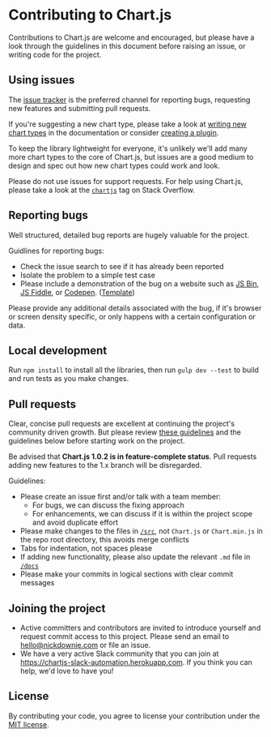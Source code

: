 Contributing to Chart.js
========================

Contributions to Chart.js are welcome and encouraged, but please have a look through the guidelines in this document before raising an issue, or writing code for the project.


Using issues
------------

The [issue tracker](https://github.com/chartjs/Chart.js/issues) is the preferred channel for reporting bugs, requesting new features and submitting pull requests.

If you're suggesting a new chart type, please take a look at [writing new chart types](https://github.com/chartjs/Chart.js/blob/master/docs/09-Advanced.md#writing-new-chart-types) in the documentation or consider [creating a plugin](https://github.com/chartjs/Chart.js/blob/master/docs/09-Advanced.md#creating-plugins).

To keep the library lightweight for everyone, it's unlikely we'll add many more chart types to the core of Chart.js, but issues are a good medium to design and spec out how new chart types could work and look.

Please do not use issues for support requests. For help using Chart.js, please take a look at the [`chartjs`](http://stackoverflow.com/questions/tagged/chartjs) tag on Stack Overflow.


Reporting bugs
--------------

Well structured, detailed bug reports are hugely valuable for the project.

Guidlines for reporting bugs:

 - Check the issue search to see if it has already been reported
 - Isolate the problem to a simple test case
 - Please include a demonstration of the bug on a website such as [JS Bin](http://jsbin.com/), [JS Fiddle](http://jsfiddle.net/), or [Codepen](http://codepen.io/pen/). ([Template](http://codepen.io/pen?template=JXVYzq))

Please provide any additional details associated with the bug, if it's browser or screen density specific, or only happens with a certain configuration or data.


Local development
-----------------

Run `npm install` to install all the libraries, then run `gulp dev --test` to build and run tests as you make changes.


Pull requests
-------------

Clear, concise pull requests are excellent at continuing the project's community driven growth. But please review [these guidelines](https://github.com/blog/1943-how-to-write-the-perfect-pull-request) and the guidelines below before starting work on the project.

Be advised that **Chart.js 1.0.2 is in feature-complete status**. Pull requests adding new features to the 1.x branch will be disregarded.

Guidelines:

 - Please create an issue first and/or talk with a team member:
   - For bugs, we can discuss the fixing approach
   - For enhancements, we can discuss if it is within the project scope and avoid duplicate effort
 - Please make changes to the files in [`/src`](https://github.com/chartjs/Chart.js/tree/master/src), not `Chart.js` or `Chart.min.js` in the repo root directory, this avoids merge conflicts
 - Tabs for indentation, not spaces please
 - If adding new functionality, please also update the relevant `.md` file in [`/docs`](https://github.com/chartjs/Chart.js/tree/master/docs)
 - Please make your commits in logical sections with clear commit messages

Joining the project
-------------
 - Active committers and contributors are invited to introduce yourself and request commit access to this project.  Please send an email to hello@nickdownie.com or file an issue.
 - We have a very active Slack community that you can join at https://chartjs-slack-automation.herokuapp.com. If you think you can help, we'd love to have you!

License
-------

By contributing your code, you agree to license your contribution under the [MIT license](https://github.com/chartjs/Chart.js/blob/master/LICENSE.md).
